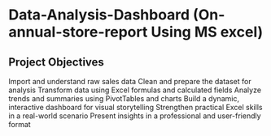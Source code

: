 # Data-Analysis-Dashboard (On-annual-store-report Using MS excel)
## Project Objectives
Import and understand raw sales data
Clean and prepare the dataset for analysis
Transform data using Excel formulas and calculated fields
Analyze trends and summaries using PivotTables and charts
Build a dynamic, interactive dashboard for visual storytelling
Strengthen practical Excel skills in a real-world scenario
Present insights in a professional and user-friendly format

